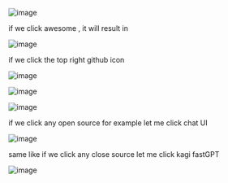 ![image](https://github.com/user-attachments/assets/eff29a6b-425f-4f9c-afde-9bdde3642f1a)

if we click awesome , it will result in 

![image](https://github.com/user-attachments/assets/7e40686a-a8da-442a-b4e2-498a48072e31)

if we click the top right github icon 

![image](https://github.com/user-attachments/assets/073d9ea3-cc9b-4e7b-8392-59ca94de04ba)

![image](https://github.com/user-attachments/assets/60216b82-a669-44ac-899d-0a93d3650179)

![image](https://github.com/user-attachments/assets/a56a2f2a-e157-4304-a937-00fa8c25b8e7)


if we click any open source for example let me click chat UI

![image](https://github.com/user-attachments/assets/b16e3868-40b0-4c35-87f9-888d9aa97245)

same like if we click any close source let me click kagi fastGPT 

![image](https://github.com/user-attachments/assets/47cb9d33-feaa-4b76-84c4-f7f8530e8316)
